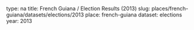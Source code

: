 type: na
title: French Guiana / Election Results (2013)
slug: places/french-guiana/datasets/elections/2013
place: french-guiana
dataset: elections
year: 2013
